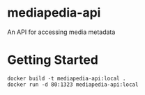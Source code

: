 # mediapedia-api
An API for accessing media metadata

# Getting Started

```
docker build -t mediapedia-api:local .
docker run -d 80:1323 mediapedia-api:local
```